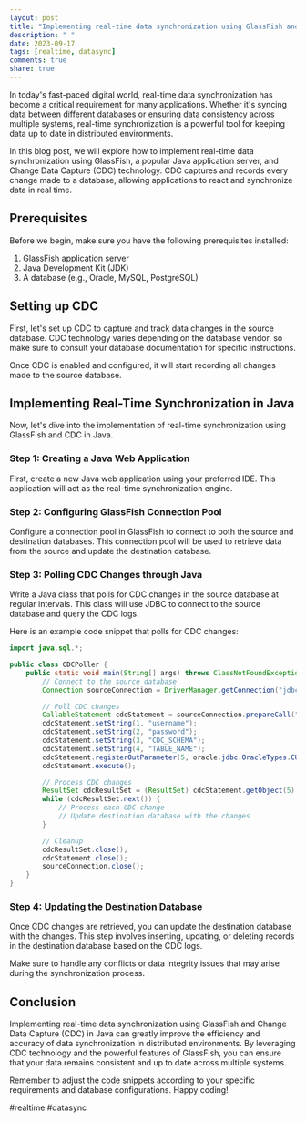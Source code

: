 ```yaml
---
layout: post
title: "Implementing real-time data synchronization using GlassFish and Change Data Capture (CDC) in Java"
description: " "
date: 2023-09-17
tags: [realtime, datasync]
comments: true
share: true
---
```


In today's fast-paced digital world, real-time data synchronization has become a critical requirement for many applications. Whether it's syncing data between different databases or ensuring data consistency across multiple systems, real-time synchronization is a powerful tool for keeping data up to date in distributed environments.

In this blog post, we will explore how to implement real-time data synchronization using GlassFish, a popular Java application server, and Change Data Capture (CDC) technology. CDC captures and records every change made to a database, allowing applications to react and synchronize data in real time.

## Prerequisites

Before we begin, make sure you have the following prerequisites installed:

1. GlassFish application server
2. Java Development Kit (JDK)
3. A database (e.g., Oracle, MySQL, PostgreSQL)

## Setting up CDC

First, let's set up CDC to capture and track data changes in the source database. CDC technology varies depending on the database vendor, so make sure to consult your database documentation for specific instructions.

Once CDC is enabled and configured, it will start recording all changes made to the source database.

## Implementing Real-Time Synchronization in Java

Now, let's dive into the implementation of real-time synchronization using GlassFish and CDC in Java.

### Step 1: Creating a Java Web Application

First, create a new Java web application using your preferred IDE. This application will act as the real-time synchronization engine.

### Step 2: Configuring GlassFish Connection Pool

Configure a connection pool in GlassFish to connect to both the source and destination databases. This connection pool will be used to retrieve data from the source and update the destination database.

### Step 3: Polling CDC Changes through Java

Write a Java class that polls for CDC changes in the source database at regular intervals. This class will use JDBC to connect to the source database and query the CDC logs.

Here is an example code snippet that polls for CDC changes:

```java
import java.sql.*;

public class CDCPoller {
    public static void main(String[] args) throws ClassNotFoundException, SQLException {
        // Connect to the source database
        Connection sourceConnection = DriverManager.getConnection("jdbc:oracle:thin:@localhost:1521:ORCL", "username", "password");

        // Poll CDC changes
        CallableStatement cdcStatement = sourceConnection.prepareCall("BEGIN DBMS_CDC_SUBSCRIBE.GET_SUBSCRIBED_TABLES(?, ?, ?, ?, ?); END;");
        cdcStatement.setString(1, "username");
        cdcStatement.setString(2, "password");
        cdcStatement.setString(3, "CDC_SCHEMA");
        cdcStatement.setString(4, "TABLE_NAME");
        cdcStatement.registerOutParameter(5, oracle.jdbc.OracleTypes.CURSOR);
        cdcStatement.execute();

        // Process CDC changes
        ResultSet cdcResultSet = (ResultSet) cdcStatement.getObject(5);
        while (cdcResultSet.next()) {
            // Process each CDC change
            // Update destination database with the changes
        }

        // Cleanup
        cdcResultSet.close();
        cdcStatement.close();
        sourceConnection.close();
    }
}
```

### Step 4: Updating the Destination Database

Once CDC changes are retrieved, you can update the destination database with the changes. This step involves inserting, updating, or deleting records in the destination database based on the CDC logs.

Make sure to handle any conflicts or data integrity issues that may arise during the synchronization process.

## Conclusion

Implementing real-time data synchronization using GlassFish and Change Data Capture (CDC) in Java can greatly improve the efficiency and accuracy of data synchronization in distributed environments. By leveraging CDC technology and the powerful features of GlassFish, you can ensure that your data remains consistent and up to date across multiple systems.

Remember to adjust the code snippets according to your specific requirements and database configurations. Happy coding!

#realtime #datasync
